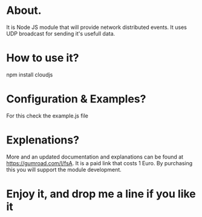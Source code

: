 # About.
 It is Node JS module that will provide network distributed events. It uses UDP broadcast for sending it's usefull data.

# How to use it?
 npm install cloudjs

# Configuration & Examples?
 For this check the example.js file

# Explenations?
 More and an updated documentation and explanations can be found at https://gumroad.com/l/fsA. It is a paid link that costs 1 Euro. By purchasing this you will support the module development.

# Enjoy it, and drop me a line if you like it